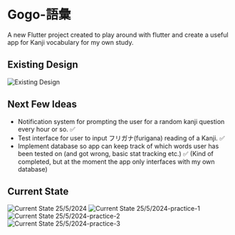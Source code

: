 # Gogo-語彙

A new Flutter project created to play around with flutter and create a useful app for Kanji vocabulary for my own study.

## Existing Design

![Existing Design](https://github.com/ilaylow/gogo-goi/assets/45478832/3926b3d4-2fe4-4fea-aad7-89f404b0bf85)

## Next Few Ideas

- Notification system for prompting the user for a random kanji question every hour or so. ✅
- Test interface for user to input フリガナ(furigana) reading of a Kanji. ✅
- Implement database so app can keep track of which words user has been tested on (and got wrong, basic stat tracking etc.) ✅ (Kind of completed, but at the moment the app only interfaces with my own database)

## Current State

![Current State 25/5/2024](https://github.com/ilaylow/gogo-goi/assets/45478832/a53d06fb-fdcc-4844-8642-09c46d21b048)
![Current State 25/5/2024-practice-1](https://github.com/ilaylow/gogo-goi/assets/45478832/8ef51d7a-543b-4f52-97a6-1bf66c7395f4)
![Current State 25/5/2024-practice-2](https://github.com/ilaylow/gogo-goi/assets/45478832/ae35cd2b-7129-431b-b862-2f4fb8ea1945)
![Current State 25/5/2024-practice-3](https://github.com/ilaylow/gogo-goi/assets/45478832/1a11b694-965b-4e55-8199-2abc40004163)
